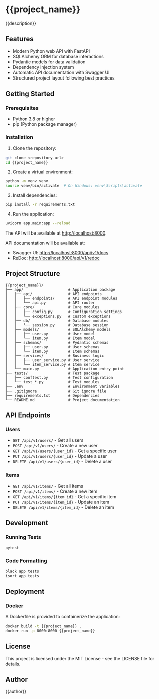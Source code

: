 # {{project_name}}

{{description}}

## Features

- Modern Python web API with FastAPI
- SQLAlchemy ORM for database interactions
- Pydantic models for data validation
- Dependency injection system
- Automatic API documentation with Swagger UI
- Structured project layout following best practices

## Getting Started

### Prerequisites

- Python 3.8 or higher
- pip (Python package manager)

### Installation

1. Clone the repository:

```bash
git clone <repository-url>
cd {{project_name}}
```

2. Create a virtual environment:

```bash
python -m venv venv
source venv/bin/activate  # On Windows: venv\Scripts\activate
```

3. Install dependencies:

```bash
pip install -r requirements.txt
```

4. Run the application:

```bash
uvicorn app.main:app --reload
```

The API will be available at [http://localhost:8000](http://localhost:8000).

API documentation will be available at:
- Swagger UI: [http://localhost:8000/api/v1/docs](http://localhost:8000/api/v1/docs)
- ReDoc: [http://localhost:8000/api/v1/redoc](http://localhost:8000/api/v1/redoc)

## Project Structure

```
{{project_name}}/
├── app/                    # Application package
│   ├── api/                # API endpoints
│   │   ├── endpoints/      # API endpoint modules
│   │   └── api.py          # API router
│   ├── core/               # Core modules
│   │   ├── config.py       # Configuration settings
│   │   └── exceptions.py   # Custom exceptions
│   ├── db/                 # Database modules
│   │   └── session.py      # Database session
│   ├── models/             # SQLAlchemy models
│   │   ├── user.py         # User model
│   │   └── item.py         # Item model
│   ├── schemas/            # Pydantic schemas
│   │   ├── user.py         # User schemas
│   │   └── item.py         # Item schemas
│   ├── services/           # Business logic
│   │   ├── user_service.py # User service
│   │   └── item_service.py # Item service
│   └── main.py             # Application entry point
├── tests/                  # Test package
│   ├── conftest.py         # Test configuration
│   └── test_*.py           # Test modules
├── .env                    # Environment variables
├── .gitignore              # Git ignore file
├── requirements.txt        # Dependencies
└── README.md               # Project documentation
```

## API Endpoints

### Users

- `GET /api/v1/users/` - Get all users
- `POST /api/v1/users/` - Create a new user
- `GET /api/v1/users/{user_id}` - Get a specific user
- `PUT /api/v1/users/{user_id}` - Update a user
- `DELETE /api/v1/users/{user_id}` - Delete a user

### Items

- `GET /api/v1/items/` - Get all items
- `POST /api/v1/items/` - Create a new item
- `GET /api/v1/items/{item_id}` - Get a specific item
- `PUT /api/v1/items/{item_id}` - Update an item
- `DELETE /api/v1/items/{item_id}` - Delete an item

## Development

### Running Tests

```bash
pytest
```

### Code Formatting

```bash
black app tests
isort app tests
```

## Deployment

### Docker

A Dockerfile is provided to containerize the application:

```bash
docker build -t {{project_name}} .
docker run -p 8000:8000 {{project_name}}
```

## License

This project is licensed under the MIT License - see the LICENSE file for details.

## Author

{{author}}
